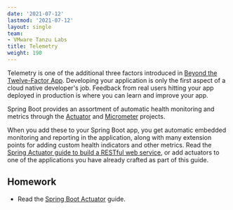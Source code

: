 ```yaml
---
date: '2021-07-12'
lastmod: '2021-07-12'
layout: single
team:
- VMware Tanzu Labs
title: Telemetry
weight: 190
---
```


Telemetry is one of the additional three factors introduced in [Beyond the Twelve-Factor App](https://content.pivotal.io/ebooks/beyond-the-12-factor-app). Developing your application is only the first aspect of a cloud native developer's job. Feedback from real users hitting your app deployed in production is where you can learn and improve your app.

Spring Boot provides an assortment of automatic health monitoring and metrics through the [Actuator](https://docs.spring.io/spring-boot/docs/current/reference/html/actuator.html) and [Micrometer](https://micrometer.io/) projects. 

When you add these to your Spring Boot app, you get automatic embedded monitoring and reporting in the application, along with many extension points for adding custom health indicators and other metrics. Read the [Spring Actuator guide to build a RESTful web service](https://spring.io/guides/gs/actuator-service/), or add actuators to one of the applications you have already crafted as part of this guide.

## Homework

- Read the [Spring Boot Actuator](https://spring.io/guides/gs/actuator-service/) guide.